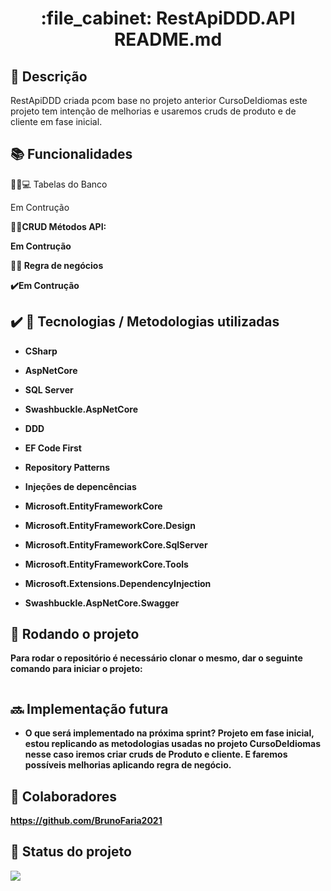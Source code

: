 <h1 align="center">:file_cabinet: RestApiDDD.API
README.md</h1>

## :memo: Descrição
RestApiDDD criada pcom base no projeto anterior CursoDeIdiomas este projeto tem intenção de melhorias e usaremos cruds de  produto e de cliente em fase inicial.

## :books: Funcionalidades
👨‍💻💻 Tabelas do Banco

Em Contrução

👨‍💻<b>CRUD Métodos API:
  
Em Contrução

👨‍💻 Regra de negócios

✔️Em Contrução

## ✔️ :wrench: Tecnologias / Metodologias utilizadas
 
* CSharp
  
* AspNetCore
 
* SQL Server
  
* Swashbuckle.AspNetCore
  
* DDD
  
* EF Code First
  
* Repository Patterns
  
* Injeções de depencências
  
* Microsoft.EntityFrameworkCore
  
* Microsoft.EntityFrameworkCore.Design
  
* Microsoft.EntityFrameworkCore.SqlServer
  
* Microsoft.EntityFrameworkCore.Tools
  
* Microsoft.Extensions.DependencyInjection
  
* Swashbuckle.AspNetCore.Swagger

## :rocket: Rodando o projeto
Para rodar o repositório é necessário clonar o mesmo, dar o seguinte comando para iniciar o projeto:
```

```

## :soon: Implementação futura
* O que será implementado na próxima sprint?
Projeto em fase inicial, estou replicando as metodologias usadas no projeto CursoDeIdiomas nesse caso iremos criar cruds de Produto e cliente.
E faremos possíveis melhorias aplicando regra de negócio.

## :handshake: Colaboradores
https://github.com/BrunoFaria2021

## :dart: Status do projeto
<p align="
LEFT
">
<img src="http://img.shields.io/static/v1?label=STATUS&message=DESENVOLVIMENTO CONCLUIDO &color=GREEN&style=for-the-badge"/>
</p>

